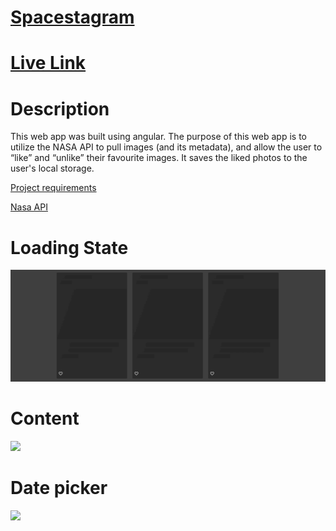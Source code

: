 # [Spacestagram](https://spacetagram-a514f.firebaseapp.com)
# [Live Link](https://spacetagram-a514f.firebaseapp.com)

# Description
This web app was built using angular. The purpose of this web app is to utilize the NASA API to pull images (and its metadata), and allow the user to “like” and “unlike” their favourite images. It saves the liked photos to the user's local storage. 


[Project requirements](https://docs.google.com/document/d/1QlC6htA5SXEl3YruAOkJWj2-0W3w-n0UOzGuJ1EcktQ/edit)

[Nasa API](https://api.nasa.gov)

# Loading State
![loading state](GitHubAssets/loading.gif)

# Content
![](GitHubAssets/sc1.png)

# Date picker
![](GitHubAssets/sc2.png)